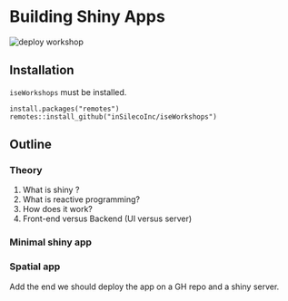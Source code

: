 # Building Shiny Apps
![deploy workshop](https://github.com/inSilecoInc/workshop_R_template/workflows/deploy%20workshop/badge.svg)


## Installation 

`iseWorkshops` must be installed. 

```{R}
install.packages("remotes")
remotes::install_github("inSilecoInc/iseWorkshops")
```


## Outline 

### Theory 

1. What is shiny ?
2. What is reactive programming?
3. How does it work?
4. Front-end versus Backend (UI versus server)


### Minimal shiny app 


### Spatial app


Add the end we should deploy the app on a GH repo and a shiny server.
